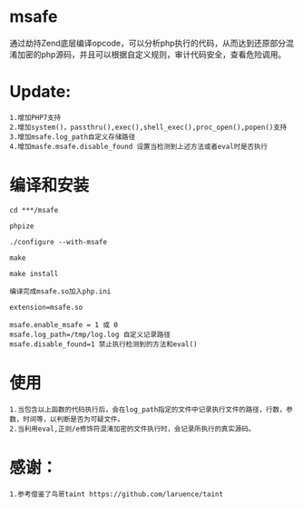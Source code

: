 msafe
=====

通过劫持Zend底层编译opcode，可以分析php执行的代码，从而达到还原部分混淆加密的php源码，并且可以根据自定义规则，审计代码安全，查看危险调用。

Update:
===
	1.增加PHP7支持
	2.增加system()，passthru(),exec(),shell_exec(),proc_open(),popen()支持
	3.增加msafe.log_path自定义存储路径
	4.增加masfe.msafe.disable_found 设置当检测到上述方法或者eval时是否执行

编译和安装
===
  	cd ***/msafe
  
  	phpize
  
	./configure --with-msafe
	
	make
	
	make install
	
	编译完成msafe.so加入php.ini
	
	extension=msafe.so
	
	msafe.enable_msafe = 1 或 0
	msafe.log_path=/tmp/log.log 自定义记录路径
	msafe.disable_found=1 禁止执行检测到的方法和eval()

使用
===
	1.当包含以上函数的代码执行后，会在log_path指定的文件中记录执行文件的路径，行数，参数，时间等，以判断是否为可疑文件。
	2.当利用eval,正则/e修饰符混淆加密的文件执行时，会记录所执行的真实源码。
感谢：
===
	1.参考借鉴了鸟哥taint https://github.com/laruence/taint
